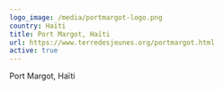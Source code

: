 ```yaml
---
logo_image: /media/portmargot-logo.png
country: Haïti
title: Port Margot, Haïti
url: https://www.terredesjeunes.org/portmargot.html
active: true
---
```

Port Margot, Haïti